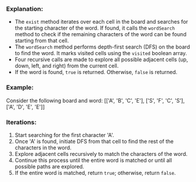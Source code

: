### Explanation:
- The `exist` method iterates over each cell in the board and searches for the starting character of the word. If found, it calls the `wordSearch` method to check if the remaining characters of the word can be found starting from that cell.
- The `wordSearch` method performs depth-first search (DFS) on the board to find the word. It marks visited cells using the `visited` boolean array.
- Four recursive calls are made to explore all possible adjacent cells (up, down, left, and right) from the current cell.
- If the word is found, `true` is returned. Otherwise, `false` is returned.

### Example:
Consider the following board and word:
[['A', 'B', 'C', 'E'],
 ['S', 'F', 'C', 'S'],
 ['A', 'D', 'E', 'E']]


### Iterations:
1. Start searching for the first character 'A'.
2. Once 'A' is found, initiate DFS from that cell to find the rest of the characters in the word.
3. Explore adjacent cells recursively to match the characters of the word.
4. Continue this process until the entire word is matched or until all possible paths are explored.
5. If the entire word is matched, return `true`; otherwise, return `false`.
